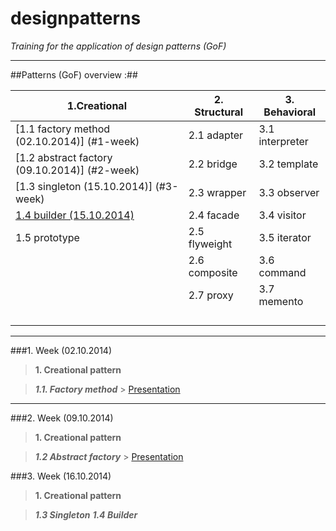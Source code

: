 designpatterns
==============

*Training for the application of design patterns (GoF)*

---

##Patterns (GoF) overview :##


1.Creational | 2. Structural | 3. Behavioral
-----------|-------------------|------------------------
[1.1 factory method (02.10.2014)] (#1-week) | 2.1 adapter |3.1 interpreter
[1.2 abstract factory (09.10.2014)] (#2-week) |2.2 bridge|3.2 template
[1.3 singleton (15.10.2014)] (#3-week)  |2.3 wrapper|3.3 observer
[1.4 builder (15.10.2014)](#3-week)|2.4 facade|3.4 visitor
1.5 prototype|2.5 flyweight|3.5 iterator
||2.6 composite|3.6 command
||2.7 proxy|3.7 memento
|| ||3.8 strategy
|| ||3.9 mediator
|| ||3.10 state
|| ||3.11 chain of resposibility
---

###1. Week 
(02.10.2014)


>**1. Creational pattern**

>***1.1. Factory method*** > [Presentation ](http://goo.gl/XX4sMJ)
 
---

###2. Week 
(09.10.2014)


>**1. Creational pattern**

>***1.2 Abstract factory*** > [Presentation ](http://goo.gl/DPcCaG)

###3. Week 
(16.10.2014)


>**1. Creational pattern**

>***1.3 Singleton***
>***1.4 Builder***












